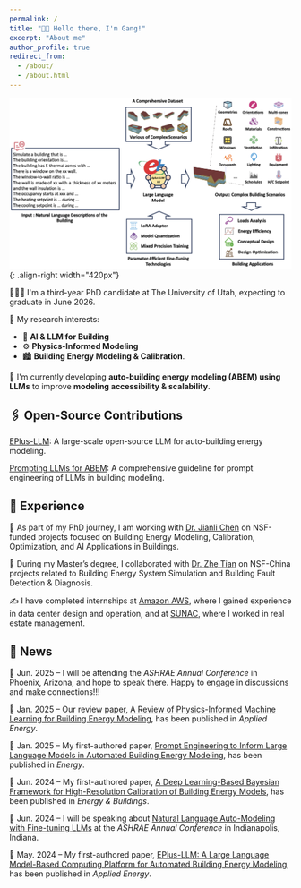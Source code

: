 ```yaml
---
permalink: /
title: "👋🏼 Hello there, I'm Gang!"
excerpt: "About me"
author_profile: true
redirect_from: 
  - /about/
  - /about.html
---
```





![Illustration of LLM for Auto-building modeling](/images/graphic.png){: .align-right width="420px"}

👨🏻‍💻 I'm a third-year PhD candidate at The University of Utah, expecting to graduate in June 2026.

📍 My research interests:
  - 🤖 **AI & LLM for Building**
  - ⚙️ **Physics-Informed Modeling**
  - 🏙 **Building Energy Modeling & Calibration**.

📌 I'm currently developing **auto-building energy modeling (ABEM) using LLMs** to improve **modeling accessibility & scalability**.

## 🖇 Open-Source Contributions
[EPlus-LLM](https://github.com/EPlus-LLM/Model): A large-scale open-source LLM for auto-building energy modeling.

[Prompting LLMs for ABEM](https://github.com/Gangjiang1/Prompting-for-Auto-building-Modeling): A comprehensive guideline for prompt engineering of LLMs in building modeling.

## 🔬 Experience
🧪 As part of my PhD journey, I am working with [Dr. Jianli Chen](https://scholar.google.com/citations?user=Y0ycryUAAAAJ&hl=en) on NSF-funded projects focused on Building Energy Modeling, Calibration, Optimization, and AI Applications in Buildings.

🧫 During my Master’s degree, I collaborated with [Dr. Zhe Tian](https://www.researchgate.net/profile/Zhe-Tian-2) on NSF-China projects related to Building Energy System Simulation and Building Fault Detection & Diagnosis.

✍️ I have completed internships at [Amazon AWS](https://aws.amazon.com/), where I gained experience in data center design and operation, and at [SUNAC](https://www.sunac.com.cn/en/about.aspx), where I worked in real estate management.

## 🎉 News
📢 Jun. 2025 – I will be attending the *ASHRAE Annual Conference* in Phoenix, Arizona, and hope to speak there. Happy to engage in discussions and make connections!!!

📄 Jan. 2025 – Our review paper, [A Review of Physics-Informed Machine Learning for Building Energy Modeling](https://doi.org/10.1016/j.apenergy.2024.125169), has been published in *Applied Energy*.

📄 Jan. 2025 – My first-authored paper, [Prompt Engineering to Inform Large Language Models in Automated Building Energy Modeling](https://doi.org/10.1016/j.energy.2025.134548), has been published in *Energy*.

📄 Jun. 2024 – My first-authored paper, [A Deep Learning-Based Bayesian Framework for High-Resolution Calibration of Building Energy Models](https://doi.org/10.1016/j.enbuild.2024.114755), has been published in *Energy & Buildings*.

📢 Jun. 2024 – I will be speaking about [Natural Language Auto-Modeling with Fine-tuning LLMs](https://www.proquest.com/openview/390f54178cb137415c002b116d3ffe2c/1?pq-origsite=gscholar&cbl=34619) at the *ASHRAE Annual Conference* in Indianapolis, Indiana.

📄 May. 2024 – My first-authored paper, [EPlus-LLM: A Large Language Model-Based Computing Platform for Automated Building Energy Modeling](https://doi.org/10.1016/j.apenergy.2024.123431), has been published in *Applied Energy*.
